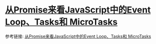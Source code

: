# [从Promise来看JavaScript中的Event Loop、Tasks和 MicroTasks](./TaskQueue.md)

参考链接:
[从Promise来看JavaScript中的Event Loop、Tasks和 MicroTasks ](https://github.com/creeperyang/blog/issues/21)